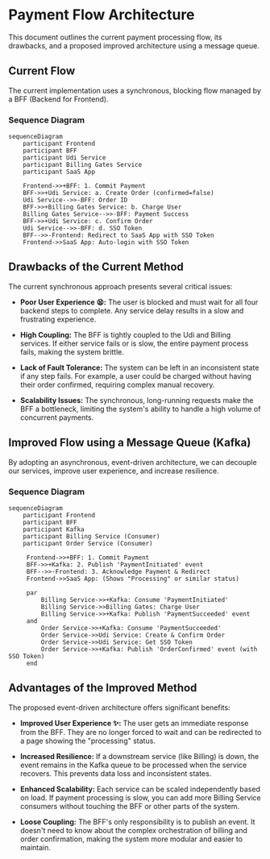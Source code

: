 # Payment Flow Architecture

This document outlines the current payment processing flow, its drawbacks, and a proposed improved architecture using a message queue.

## Current Flow

The current implementation uses a synchronous, blocking flow managed by a BFF (Backend for Frontend).

### Sequence Diagram

```mermaid
sequenceDiagram
    participant Frontend
    participant BFF
    participant Udi Service
    participant Billing Gates Service
    participant SaaS App

    Frontend->>+BFF: 1. Commit Payment
    BFF->>+Udi Service: a. Create Order (confirmed=false)
    Udi Service-->>-BFF: Order ID
    BFF->>+Billing Gates Service: b. Charge User
    Billing Gates Service-->>-BFF: Payment Success
    BFF->>+Udi Service: c. Confirm Order
    Udi Service-->>-BFF: d. SSO Token
    BFF-->>-Frontend: Redirect to SaaS App with SSO Token
    Frontend->>SaaS App: Auto-login with SSO Token
```

## Drawbacks of the Current Method

The current synchronous approach presents several critical issues:

- **Poor User Experience 😫:** The user is blocked and must wait for all four backend steps to complete. Any service delay results in a slow and frustrating experience.

- **High Coupling:** The BFF is tightly coupled to the Udi and Billing services. If either service fails or is slow, the entire payment process fails, making the system brittle.

- **Lack of Fault Tolerance:** The system can be left in an inconsistent state if any step fails. For example, a user could be charged without having their order confirmed, requiring complex manual recovery.

- **Scalability Issues:** The synchronous, long-running requests make the BFF a bottleneck, limiting the system's ability to handle a high volume of concurrent payments.

## Improved Flow using a Message Queue (Kafka)

By adopting an asynchronous, event-driven architecture, we can decouple our services, improve user experience, and increase resilience.

### Sequence Diagram

```mermaid
sequenceDiagram
    participant Frontend
    participant BFF
    participant Kafka
    participant Billing Service (Consumer)
    participant Order Service (Consumer)

     Frontend->>+BFF: 1. Commit Payment
     BFF->>+Kafka: 2. Publish 'PaymentInitiated' event
     BFF-->>-Frontend: 3. Acknowledge Payment & Redirect
     Frontend->>SaaS App: (Shows "Processing" or similar status)

     par
         Billing Service->>+Kafka: Consume 'PaymentInitiated'
         Billing Service->>Billing Gates: Charge User
         Billing Service->>+Kafka: Publish 'PaymentSucceeded' event
     and
         Order Service->>+Kafka: Consume 'PaymentSucceeded'
         Order Service->>Udi Service: Create & Confirm Order
         Order Service->>Udi Service: Get SSO Token
         Order Service->>+Kafka: Publish 'OrderConfirmed' event (with SSO Token)
     end
```

## Advantages of the Improved Method

The proposed event-driven architecture offers significant benefits:

- **Improved User Experience ✨:** The user gets an immediate response from the BFF. They are no longer forced to wait and can be redirected to a page showing the "processing" status.

- **Increased Resilience:** If a downstream service (like Billing) is down, the event remains in the Kafka queue to be processed when the service recovers. This prevents data loss and inconsistent states.

- **Enhanced Scalability:** Each service can be scaled independently based on load. If payment processing is slow, you can add more Billing Service consumers without touching the BFF or other parts of the system.

- **Loose Coupling:** The BFF's only responsibility is to publish an event. It doesn't need to know about the complex orchestration of billing and order confirmation, making the system more modular and easier to maintain.
